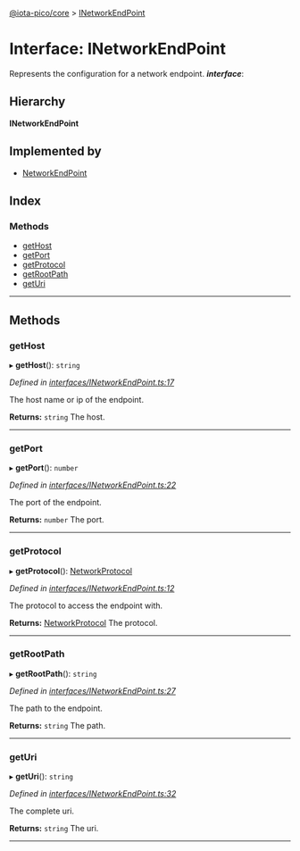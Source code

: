 [@iota-pico/core](../README.md) > [INetworkEndPoint](../interfaces/inetworkendpoint.md)

# Interface: INetworkEndPoint

Represents the configuration for a network endpoint.
*__interface__*: 

## Hierarchy

**INetworkEndPoint**

## Implemented by

* [NetworkEndPoint](../classes/networkendpoint.md)

## Index

### Methods

* [getHost](inetworkendpoint.md#gethost)
* [getPort](inetworkendpoint.md#getport)
* [getProtocol](inetworkendpoint.md#getprotocol)
* [getRootPath](inetworkendpoint.md#getrootpath)
* [getUri](inetworkendpoint.md#geturi)

---

## Methods

<a id="gethost"></a>

###  getHost

▸ **getHost**(): `string`

*Defined in [interfaces/INetworkEndPoint.ts:17](https://github.com/iota-pico/core/blob/ab219f5/src/interfaces/INetworkEndPoint.ts#L17)*

The host name or ip of the endpoint.

**Returns:** `string`
The host.

___
<a id="getport"></a>

###  getPort

▸ **getPort**(): `number`

*Defined in [interfaces/INetworkEndPoint.ts:22](https://github.com/iota-pico/core/blob/ab219f5/src/interfaces/INetworkEndPoint.ts#L22)*

The port of the endpoint.

**Returns:** `number`
The port.

___
<a id="getprotocol"></a>

###  getProtocol

▸ **getProtocol**(): [NetworkProtocol](../#networkprotocol)

*Defined in [interfaces/INetworkEndPoint.ts:12](https://github.com/iota-pico/core/blob/ab219f5/src/interfaces/INetworkEndPoint.ts#L12)*

The protocol to access the endpoint with.

**Returns:** [NetworkProtocol](../#networkprotocol)
The protocol.

___
<a id="getrootpath"></a>

###  getRootPath

▸ **getRootPath**(): `string`

*Defined in [interfaces/INetworkEndPoint.ts:27](https://github.com/iota-pico/core/blob/ab219f5/src/interfaces/INetworkEndPoint.ts#L27)*

The path to the endpoint.

**Returns:** `string`
The path.

___
<a id="geturi"></a>

###  getUri

▸ **getUri**(): `string`

*Defined in [interfaces/INetworkEndPoint.ts:32](https://github.com/iota-pico/core/blob/ab219f5/src/interfaces/INetworkEndPoint.ts#L32)*

The complete uri.

**Returns:** `string`
The uri.

___

